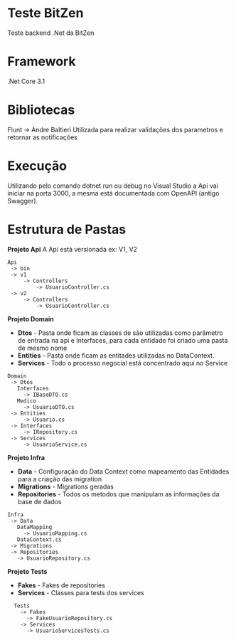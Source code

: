 # Teste BitZen
Teste backend .Net da BitZen

# Framework
.Net Core 3.1

# Bibliotecas
Flunt -> Andre Baltieri
 Utilizada para realizar validações dos parametros e retornar as notificações

# Execução
Utilizando pelo comando dotnet run ou debug no Visual Studio a Api vai iniciar na porta 3000, a mesma está documentada com OpenAPI (antigo Swagger).

# Estrutura de Pastas
 
**Projeto Api**
 A Api está versionada ex: V1, V2
 ```folder
 Api 
  -> bin
  -> v1
      -> Controllers
          -> UsuarioController.cs
  -> v2
      -> Controllers
          -> UsuarioController.cs
```
**Projeto Domain**
 - **Dtos**     - Pasta onde ficam as classes de são utilizadas como parâmetro de entrada na api e Interfaces, para cada entidade foi criado uma pasta de mesmo nome
 - **Entities** - Pasta onde ficam as entitades utilizadas no DataContext.
 - **Services** - Todo o processo negocial está concentrado aqui no Service
 ```folder
 Domain
  -> Dtos
    Interfaces
      -> IBaseDTO.cs
    Medico
      -> UsuarioDTO.cs
  -> Entities
      -> Usuario.cs    
  -> Interfaces
      -> IRepository.cs
  -> Services
      -> UsuarioService.cs  
```

**Projeto Infra**
 - **Data**         - Configuração do Data Context como mapeamento das Entidades para a criação das migration
 - **Migrations**   - Migrations geradas
 - **Repositories** - Todos os metodos que manipulam as informações da base de dados
 ```folder
 Infra
  -> Data
    DataMapping
      -> UsuarioMapping.cs
    DataContext.cs
  -> Migrations
  -> Repositories
    -> UsuarioRepository.cs
```

**Projeto Tests**
  - **Fakes**    - Fakes de repositories
  - **Services** - Classes para tests dos services
```folder
  Tests
    -> Fakes
      -> FakeUsuarioRepository.cs
    -> Services
      -> UsuarioServicesTests.cs
```
